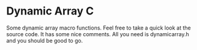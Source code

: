 # Dynamic Array C
Some dynamic array macro functions.
Feel free to take a quick look at the source code. It has some nice comments.
All you need is dynamicarray.h and you should be good to go.

